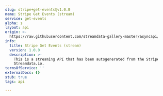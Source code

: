 ```yaml
---
slug: stripe+get-events@v1.0.0
name: Stripe Get Events (stream)
service: get-events
alpha: s
layout: api
origin: >-
  https://raw.githubusercontent.com/streamdata-gallery-master/asyncapi/master/_listings/stripe/stripe-get-events-stream-async.md
info:
  title: Stripe Get Events (stream)
  version: 1.0.0
  description: >-
    This is a streaming API that has been autogenerated from the Stripe using
    Streamdata.io.
termsOfService: ''
externalDocs: {}
stub: true
tags: api

---
```

